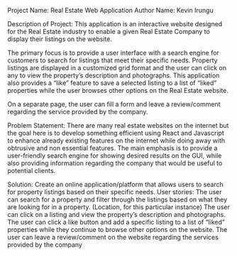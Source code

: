 Project Name: Real Estate Web Application
Author Name: Kevin Irungu

Description of Project: 
This application is an interactive website designed for the Real Estate industry to enable a given Real Estate Company to display their listings on the website.

The primary focus is to provide a user interface with a search engine for customers to search for listings that meet their specific needs. Property listings are displayed in a customized grid format and the user can click on any to view the property’s description and photographs. This application also provides a “like” feature to save a selected listing to a list of “liked”  properties while the user browses other options on the Real Estate website.

On a separate page, the user can fill a form and leave a review/comment regarding the service provided by the company.

Problem Statement:
There are many real estate websites on the internet but the goal here is to develop something efficient using React and Javascript to enhance already existing features on the internet while doing away with obtrusive and non essential features. The main emphasis is to provide a user-friendly search engine for showing desired results on the GUI, while also providing information regarding the company that would be useful to potential clients.

Solution:
Create an online application/platform that allows users to search for property listings based on their specific needs. 
User stories:
The user can search for a property and filter through the listings based on what they are looking for in a property. (Location, for this particular instance)
The user can click on a listing and view the property’s description and photographs.
The user can click a like button and add a specific listing to a list of “liked” properties while they continue to browse other options on the website.
The user can leave a review/comment on the website regarding the services provided by the company




